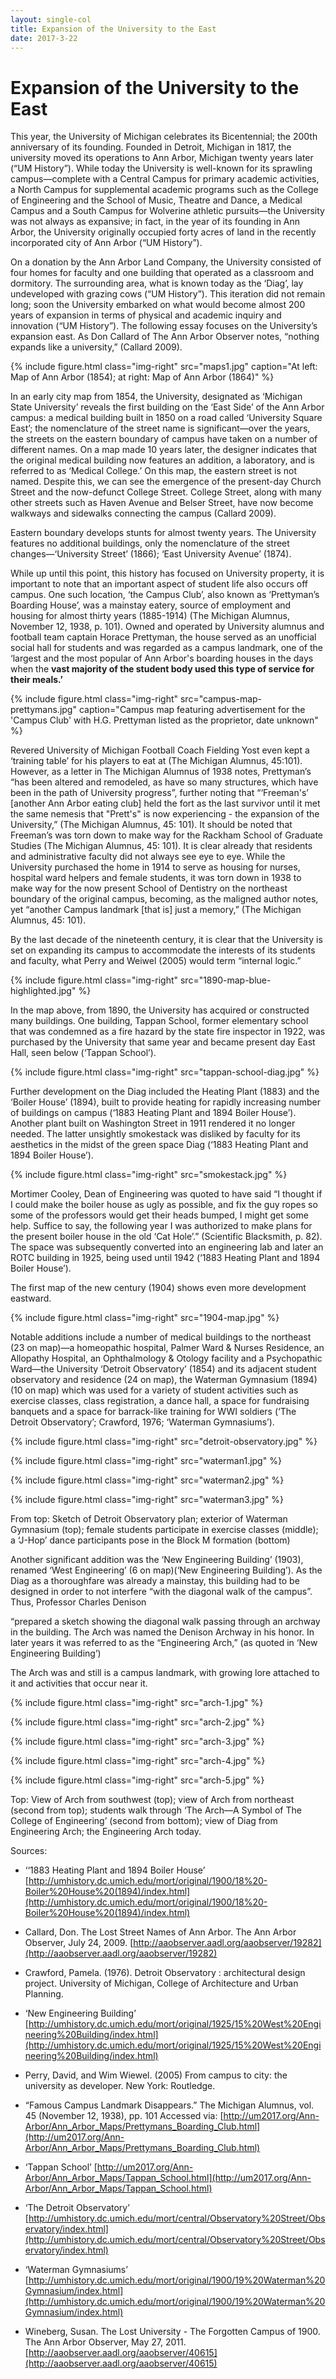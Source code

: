 ```yaml
---
layout: single-col
title: Expansion of the University to the East
date: 2017-3-22
---
```


# Expansion of the University to the East

This year, the University of Michigan celebrates its Bicentennial; the 200th anniversary of its founding. Founded in Detroit, Michigan in 1817, the university moved its operations to Ann Arbor, Michigan twenty years later (“UM History”). While today the University is well-known for its sprawling campus—complete with a Central Campus for primary academic activities, a North Campus for supplemental academic programs such as the College of Engineering and the School of Music, Theatre and Dance, a Medical Campus and a South Campus for Wolverine athletic pursuits—the University was not always as expansive; in fact, in the year of its founding in Ann Arbor, the University originally occupied forty acres of land in the recently incorporated city of Ann Arbor (“UM History”).

On a donation by the Ann Arbor Land Company, the University consisted of four homes for faculty and one building that operated as a classroom and dormitory. The surrounding area, what is known today as the ‘Diag’, lay undeveloped with grazing cows (“UM History”). This iteration did not remain long; soon the University embarked on what would become almost 200 years of expansion in terms of physical and academic inquiry and innovation (“UM History”). The following essay focuses on the University’s expansion east. As Don Callard of The Ann Arbor Observer notes, “nothing expands like a university,” (Callard 2009).

{% include figure.html class="img-right" src="maps1.jpg" caption="At left: Map of Ann Arbor (1854); at right: Map of Ann Arbor (1864)" %}

In an early city map from 1854, the University, designated as ‘Michigan State University’ reveals the first building on the ‘East Side’ of the Ann Arbor campus: a medical building built in 1850 on a road called ‘University Square East’; the nomenclature of the street name is significant—over the years, the streets on the eastern boundary of campus have taken on a number of different names. On a map made 10 years later, the designer indicates that the original medical building now features an addition, a laboratory, and is referred to as ‘Medical College.’ On this map, the eastern street is not named. Despite this, we can see the emergence of the present-day Church Street and the now-defunct College Street. College Street, along with many other streets such as Haven Avenue and Belser Street, have now become walkways and sidewalks connecting the campus (Callard 2009).

Eastern boundary develops stunts for almost twenty years. The University features no additional buildings, only the nomenclature of the street changes—‘University Street’ (1866); ‘East University Avenue’ (1874).

While up until this point, this history has focused on University property, it is important to note that an important aspect of student life also occurs off campus. One such location, ‘the Campus Club’, also known as ‘Prettyman’s Boarding House’, was a mainstay eatery, source of employment and housing for almost thirty years (1885-1914) (The Michigan Alumnus, November 12, 1938, p. 101). Owned and operated by University alumnus and football team captain Horace Prettyman, the house served as an unofficial social hall for students and was regarded as a campus landmark, one of the ‘largest and the most popular of Ann Arbor's boarding houses in the days when the **vast majority of the student body used this type of service for their meals.’**

 {% include figure.html class="img-right" src="campus-map-prettymans.jpg" caption="Campus map featuring advertisement for the 'Campus Club' with H.G. Prettyman listed as the proprietor, date unknown" %}

Revered University of Michigan Football Coach Fielding Yost even kept a ‘training table’ for his players to eat at (The Michigan Alumnus, 45:101). However, as a letter in The Michigan Alumnus of 1938 notes, Prettyman’s “has been altered and remodeled, as have so many structures, which have been in the path of University progress”, further noting that “‘Freeman's’ [another Ann Arbor eating club] held the fort as the last survivor until it met the same nemesis that "Prett's" is now experiencing - the expansion of the University,” (The Michigan Alumnus, 45: 101). It should be noted that Freeman’s was torn down to make way for the Rackham School of Graduate Studies (The Michigan Alumnus, 45: 101). It is clear already that residents and administrative faculty did not always see eye to eye. While the University purchased the home in 1914 to serve as housing for nurses, hospital ward helpers and female students, it was torn down in 1938 to make way for the now present School of Dentistry on the northeast boundary of the original campus, becoming, as the maligned author notes, yet “another Campus landmark [that is] just a memory,” (The Michigan Alumnus, 45: 101).

By the last decade of the nineteenth century, it is clear that the University is set on expanding its campus to accommodate the interests of its students and faculty, what Perry and Weiwel (2005) would term “internal logic.”

 {% include figure.html class="img-right" src="1890-map-blue-highlighted.jpg" %}

In the map above, from 1890, the University has acquired or constructed many buildings. One building, Tappan School, former elementary school that was condemned as a fire hazard by the state fire inspector in 1922, was purchased by the University that same year and became present day East Hall, seen below (‘Tappan School’).

 {% include figure.html class="img-right" src="tappan-school-diag.jpg" %}

Further development on the Diag included the Heating Plant (1883) and the ‘Boiler House’ (1894), built to provide heating for rapidly increasing number of buildings on campus (‘1883 Heating Plant and 1894 Boiler House’). Another plant built on Washington Street in 1911 rendered it no longer needed. The latter unsightly smokestack was disliked by faculty for its aesthetics in the midst of the green space Diag (‘1883 Heating Plant and 1894 Boiler House’).

 {% include figure.html class="img-right" src="smokestack.jpg" %}

Mortimer Cooley, Dean of Engineering was quoted to have said “I thought if I could make the boiler house as ugly as possible, and fix the guy ropes so some of the professors would get their heads bumped, I might get some help. Suffice to say, the following year I was authorized to make plans for the present boiler house in the old ‘Cat Hole’.” (Scientific Blacksmith, p. 82). The space was subsequently converted into an engineering lab and later an ROTC building in 1925, being used until 1942 (‘1883 Heating Plant and 1894 Boiler House’).

The first map of the new century (1904) shows even more development eastward.

 {% include figure.html class="img-right" src="1904-map.jpg" %}

Notable additions include a number of medical buildings to the northeast (23 on map)—a homeopathic hospital, Palmer Ward & Nurses Residence, an Allopathy Hospital, an Ophthalmology & Otology facility and a Psychopathic Ward—the University ‘Detroit Observatory’ (1854) and its adjacent student observatory and residence (24 on map), the Waterman Gymnasium (1894) (10 on map) which was used for a variety of student activities such as exercise classes, class registration, a dance hall, a space for fundraising banquets and a space for barrack-like training for WWI soldiers (‘The Detroit Observatory’; Crawford, 1976; ‘Waterman Gymnasiums’).

{% include figure.html class="img-right" src="detroit-observatory.jpg" %}
 
{% include figure.html class="img-right" src="waterman1.jpg" %}
  
{% include figure.html class="img-right" src="waterman2.jpg" %}

{% include figure.html class="img-right" src="waterman3.jpg" %}

From top: Sketch of Detroit Observatory plan; exterior of Waterman Gymnasium (top); female students participate in exercise classes (middle); a ‘J-Hop’ dance participants pose in the Block M formation (bottom)


Another significant addition was the ‘New Engineering Building’ (1903), renamed ‘West Engineering’ (6 on map)(‘New Engineering Building’). As the Diag as a thoroughfare was already a mainstay, this building had to be designed in order to not interfere “with the diagonal walk of the campus”. Thus, Professor Charles Denison

“prepared a sketch showing the diagonal walk passing through an archway in the building. The Arch was named the Denison Archway in his honor. In later years it was referred to as the “Engineering Arch,” (as quoted in ‘New Engineering Building’)

The Arch was and still is a campus landmark, with growing lore attached to it and activities that occur near it.

{% include figure.html class="img-right" src="arch-1.jpg" %}

{% include figure.html class="img-right" src="arch-2.jpg" %}

{% include figure.html class="img-right" src="arch-3.jpg" %}

{% include figure.html class="img-right" src="arch-4.jpg" %}

{% include figure.html class="img-right" src="arch-5.jpg" %}

Top: View of Arch from southwest (top); view of Arch from northeast (second from top); students walk through ‘The Arch—A Symbol of The College of Engineering’ (second from bottom); view of Diag from Engineering Arch; the Engineering Arch today.

Sources:

- ‘‘1883 Heating Plant and 1894 Boiler House’
[http://umhistory.dc.umich.edu/mort/original/1900/18%20-Boiler%20House%20(1894)/index.html](http://umhistory.dc.umich.edu/mort/original/1900/18%20-Boiler%20House%20(1894)/index.html)

- Callard, Don. The Lost Street Names of Ann Arbor. The Ann Arbor Observer, July 24, 2009.
[http://aaobserver.aadl.org/aaobserver/19282](http://aaobserver.aadl.org/aaobserver/19282)

- Crawford, Pamela. (1976). Detroit Observatory : architectural design project. University of Michigan, College of Architecture and Urban Planning.

- ‘New Engineering Building’
[http://umhistory.dc.umich.edu/mort/original/1925/15%20West%20Engineering%20Building/index.html](http://umhistory.dc.umich.edu/mort/original/1925/15%20West%20Engineering%20Building/index.html)

- Perry, David, and Wim Wiewel. (2005) From campus to city: the university as developer. New York: Routledge.


- “Famous Campus Landmark Disappears.” The Michigan Alumnus, vol. 45 (November 12, 1938),  pp. 101
Accessed via: [http://um2017.org/Ann-Arbor/Ann_Arbor_Maps/Prettymans_Boarding_Club.html](http://um2017.org/Ann-Arbor/Ann_Arbor_Maps/Prettymans_Boarding_Club.html)


- ‘Tappan  School’
	[http://um2017.org/Ann-Arbor/Ann_Arbor_Maps/Tappan_School.html](http://um2017.org/Ann-Arbor/Ann_Arbor_Maps/Tappan_School.html)

- ‘The Detroit Observatory’
[http://umhistory.dc.umich.edu/mort/central/Observatory%20Street/Observatory/index.html](http://umhistory.dc.umich.edu/mort/central/Observatory%20Street/Observatory/index.html)

- ‘Waterman Gymnasiums’
[http://umhistory.dc.umich.edu/mort/original/1900/19%20Waterman%20Gymnasium/index.html](http://umhistory.dc.umich.edu/mort/original/1900/19%20Waterman%20Gymnasium/index.html)

- Wineberg, Susan. The Lost University - The Forgotten Campus of 1900. The Ann Arbor Observer, May 27, 2011.
[http://aaobserver.aadl.org/aaobserver/40615](http://aaobserver.aadl.org/aaobserver/40615)
